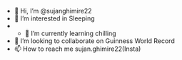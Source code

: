 - 👋 Hi, I’m @sujanghimire22
- 👀 I’m interested in Sleeping
- - 🌱 I’m currently learning chilling
- 💞️ I’m looking to collaborate on Guinness World Record 
- 📫 How to reach me sujan.ghimire22(Insta)

<!---
sujanghimire22/sujanghimire22 is a ✨ special ✨ repository because its `README.md` (this file) appears on your GitHub profile.
You can click the Preview link to take a look at your changes.
--->
